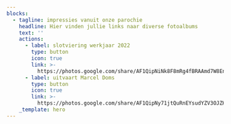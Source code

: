 ```yaml
---
blocks:
  - tagline: impressies vanuit onze parochie
    headline: Hier vinden jullie links naar diverse fotoalbums
    text: ''
    actions:
      - label: slotviering werkjaar 2022
        type: button
        icon: true
        link: >-
          https://photos.google.com/share/AF1QipNiNk8F8mRg4fBRAAmd7W8En458vIf26XyrmK7fcGVeKRTp6dDs27DxILF2iMDDxQ?key=anlCUHl4eVExUFZjX0JrWTAwTGlFRW5QMWowLVp3
      - label: uitvaart Marcel Doms
        type: button
        icon: true
        link: >-
          https://photos.google.com/share/AF1QipNy71jtQuRnEYsudYZV3OJZH7fgk5kPjhON2sqRgg2bseIVpwMTbOIO2pgJM0MNdQ?key=OGx0SzZaaFhyTmFXdzFkbGtEaVZBdWV6ZlJSU3RR
    _template: hero
---
```


